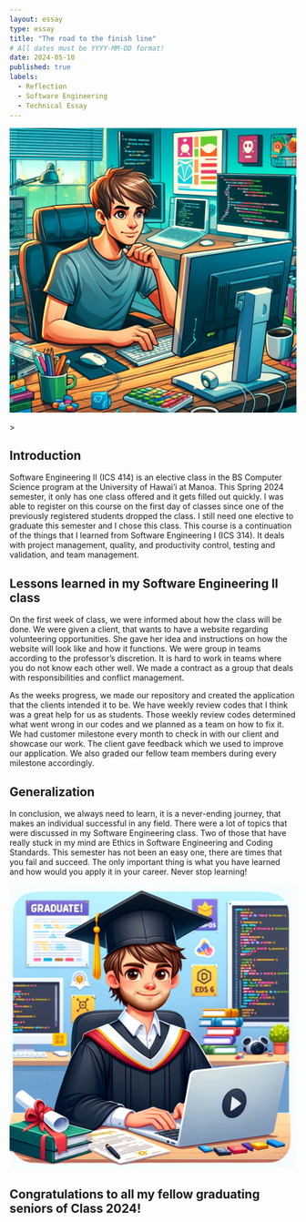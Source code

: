 ```yaml
---
layout: essay
type: essay
title: "The road to the finish line"
# All dates must be YYYY-MM-DD format!
date: 2024-05-10
published: true
labels:
  - Reflection
  - Software Engineering
  - Technical Essay
---
```

<p style="text-align:center;"> 
<img src="/img/student1.png" alt="student1" width="1000" height="500"> 
</p>>

## Introduction
Software Engineering II (ICS 414) is an elective class in the BS Computer Science program at the University of Hawai’i at Manoa. This Spring 2024 semester, it only has one class offered and it gets filled out quickly. I was able to register on this course on the first day of classes since one of the previously registered students dropped the class. I still need one elective to graduate this semester and I chose this class. This course is a continuation of the things that I learned from Software Engineering I (ICS 314). It deals with project management, quality, and productivity control, testing and validation, and team management.

## Lessons learned in my Software Engineering II class
On the first week of class, we were informed about how the class will be done. We were given a client, that wants to have a website regarding volunteering opportunities. She gave her idea and instructions on how the website will look like and how it functions. We were group in teams according to the professor’s discretion. It is hard to work in teams where you do not know each other well. We made a contract as a group that deals with responsibilities and conflict management. 
<p>As the weeks progress, we made our repository and created the application that the clients intended it to be. We have weekly review codes that I think was a great help for us as students. Those weekly review codes determined what went wrong in our codes and we planned as a team on how to fix it. We had customer milestone every month to check in with our client and showcase our work. The client gave feedback which we used to improve our application. We also graded our fellow team members during every milestone accordingly.</p>

## Generalization
In conclusion, we always need to learn, it is a never-ending journey, that makes an individual successful in any field. There were a lot of topics that were discussed in my Software Engineering class. Two of those that have really stuck in my mind are Ethics in Software Engineering and Coding Standards. This semester has not been an easy one, there are times that you fail and succeed. The only important thing is what you have learned and how would you apply it in your career. Never stop learning!

<p style="text-align:center;"> 
<img src="/img/student2.png" alt="graduate" width="1000" height="500">
</p>
<p style="text-align:center;"> 
  
## Congratulations to all my fellow graduating seniors of Class 2024!
</p>

